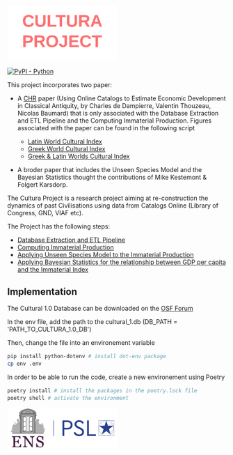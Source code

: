<img src="images/Cultura 1.0 - cultura_logo.png" width="50%">

[![PyPI - Python](https://img.shields.io/badge/python-v3.11-blue.svg)](https://pypi.org/project/bunkatopics/)

This project incorporates two paper:

- A [CHR](https://2023.computational-humanities-research.org/) paper (Using Online Catalogs to Estimate Economic Development in Classical Antiquity, by Charles de Dampierre, Valentin Thouzeau, Nicolas Baumard) that is only associated with the Database Extraction and ETL Pipeline and the Computing Immaterial Production. Figures associated with the paper can be found in the following script
  - [Latin World Cultural Index](immaterial_index/figures_trends_R/index_italy.R)
  - [Greek World Cultural Index](immaterial_index/figures_trends_R/index_greece.R)
  - [Greek & Latin Worlds Cultural Index](immaterial_index/figures_trends_R/index_greece_italy.R)

- A broder paper that includes the Unseen Species Model and the Bayesian Statistics thought the contributions of Mike Kestemont & Folgert Karsdorp.

The Cultura Project is a research project aiming at re-construction the dynamics of past Civilisations using data from Catalogs Online (Library of Congress, GND, VIAF etc).

The Project has the following steps:

- [Database Extraction and ETL Pipeline](docs/database_description.md)
- [Computing Immaterial Production](docs/immaterial_production.md)
- [Applying Unseen Species Model to the Immaterial Production](docs/unseen_model.md)
- [Applying Bayesian Statistics for the relationship between GDP per capita and the Immaterial Index](docs/bayesian_statistics.md)

## Implementation

The Cultural 1.0 Database can be downloaded on the [OSF Forum](https://osf.io/2euxr/)

In the env file, add the path to the cultural_1.db (DB_PATH = 'PATH_TO_CULTURA_1.0_DB')

Then, change the file into an environement variable

```bash
pip install python-dotenv # install dot-env package
cp env .env
```

In order to be able to run the code, create a new environement using Poetry

```bash
poetry install # install the packages in the poetry.lock file
poetry shell # activate the environment
```

<img src="images/log.png" width="50%">
